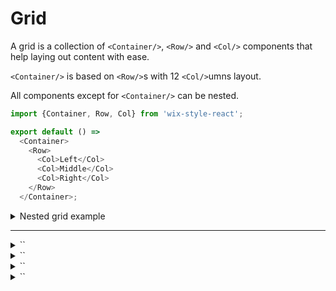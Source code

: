 # Grid

A grid is a collection of `<Container/>`, `<Row/>` and `<Col/>` components that help laying out
content with ease.

`<Container/>` is based on `<Row/>`s with 12 `<Col/>`umns layout.

All components except for `<Container/>` can be nested.

```js
import {Container, Row, Col} from 'wix-style-react';

export default () =>
  <Container>
    <Row>
      <Col>Left</Col>
      <Col>Middle</Col>
      <Col>Right</Col>
    </Row>
  </Container>;
```

<details>
  <summary>Nested grid example</summary>

  ```js
  import {Container, Row, Col} from 'wix-style-react';

  export default () =>
    <Container>
      <Row>
        <Col>Left</Col>

        <Col>
          <Row>
            <Col span={6}>Nested left</Col>
            <Col span={6}>Nested right</Col>
          </Row>
        </Col>

        <Col>Right</Col>
      </Row>
    </Container>;
  ```
</details>

---

<details>
  <summary>`<Container/>`</summary>

  Use as wrapper for main content. Only `<Row/>`s should be its children.

  By default it has `minWidth: 894px` and `maxWidth: 1254px`. Add `fluid` prop to remove those widths.

  `fluid` allows to use grid for any content, be it big (whole page layout) or small (form element layout, for example).

  | propName  | propType | defaultValue | isRequired | description                                           |
  | ---       | ---      | ---          | ---        | ---                                                   |
  | children  | node     | -            | -          | Should only be `<Row/>`s although any node is allowed |
  | className | string   | -            | -          | Specify custom className for any css tweaks           |
  | fluid     | bool     | false        | -          | disable min/max width, use for smaller grids          |

  ---

  > **Note**: when `<Container/>` is used as full width component, it is possible for horizontal
  > scrollbar to appear. It is because of negative margins on `<Row>`s that come from bootstrap
  > (which `<Container/>`, `<Row/>` and `<Col/>` are based on).
  >
  > To circumvent, use `html, body { overflow-x: hidden; }`
</details>


<details>
  <summary>`<Row/>`</summary>

  Use as wrapper for columns. Only `<Col/>`s should be its children.
  One `<Row/>` should not have more than 12 `<Col/>`s.
  
  
  | propName               | propType | defaultValue | isRequired | description                                    |
  | ---                    | ---      | ---          | ---        | ---                                            |
  | stretchViewsVertically | bool     | -            | -          | Make all the views in that row the same height |

</details>

<details>
  <summary>`<Col/>`</summary>

  Use for any content

  | propName               | propType | defaultValue | isRequired | description                                    |
  | ---                    | ---      | ---          | ---        | ---                                            |
  | span                   | number   | -            | +          | The columns span of this column                |
  | rtl                    | bool     | -            | -          | Reverses the columns ordering                  |
</details>

<details>
  <summary>`<AutoAdjustedColumns/>`</summary>

  A row of columns with as many columns as children with the same width.
  Can be used for multiple (not more than 12) equal cards on the same row.
  If you want that the children will be the at the same height,
  just add `height: 100%;` to them (if there isn't already).
  if its a card just add the `stretchVertically` prop.

  > Note that the span of each element will be `12 % {children.length}`, so in case of result greater than 0, you'll get incomplete line
</details>
